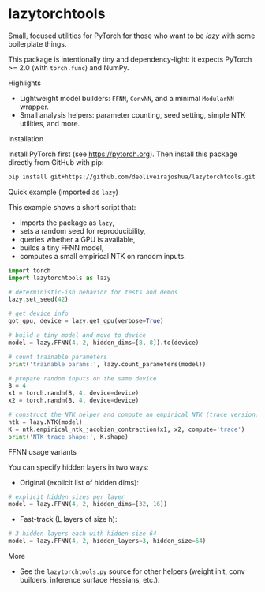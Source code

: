 # lazytorchtools

Small, focused utilities for PyTorch for those who want to be *lazy* with some boilerplate things.

This package is intentionally tiny and dependency-light: it expects PyTorch >= 2.0 (with `torch.func`) and NumPy.

Highlights
- Lightweight model builders: `FFNN`, `ConvNN`, and a minimal `ModularNN` wrapper.
- Small analysis helpers: parameter counting, seed setting, simple NTK utilities, and more.

Installation

Install PyTorch first (see https://pytorch.org). Then install this package directly from GitHub with pip:

```bash
pip install git+https://github.com/deoliveirajoshua/lazytorchtools.git
```

Quick example (imported as `lazy`)

This example shows a short script that:
- imports the package as `lazy`,
- sets a random seed for reproducibility,
- queries whether a GPU is available,
- builds a tiny FFNN model,
- computes a small empirical NTK on random inputs.

```py
import torch
import lazytorchtools as lazy

# deterministic-ish behavior for tests and demos
lazy.set_seed(42)

# get device info
got_gpu, device = lazy.get_gpu(verbose=True)

# build a tiny model and move to device
model = lazy.FFNN(4, 2, hidden_dims=[8, 8]).to(device)

# count trainable parameters
print('trainable params:', lazy.count_parameters(model))

# prepare random inputs on the same device
B = 4
x1 = torch.randn(B, 4, device=device)
x2 = torch.randn(B, 4, device=device)

# construct the NTK helper and compute an empirical NTK (trace version)
ntk = lazy.NTK(model)
K = ntk.empirical_ntk_jacobian_contraction(x1, x2, compute='trace')
print('NTK trace shape:', K.shape)
```

FFNN usage variants

You can specify hidden layers in two ways:

- Original (explicit list of hidden dims):

```py
# explicit hidden sizes per layer
model = lazy.FFNN(4, 2, hidden_dims=[32, 16])
```

- Fast-track (L layers of size h):

```py
# 3 hidden layers each with hidden size 64
model = lazy.FFNN(4, 2, hidden_layers=3, hidden_size=64)
```

More
- See the `lazytorchtools.py` source for other helpers (weight init, conv builders, inference surface Hessians, etc.).
